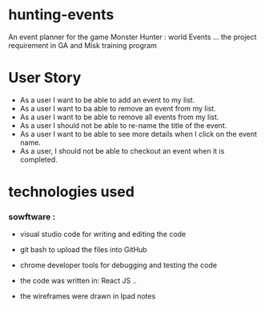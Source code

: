 # hunting-events
An event planner for the game Monster Hunter : world Events ... 
the project requirement in GA and Misk training program 

# User Story

- As a user I want to be able to add an event to my list.
- As a user I want to ba able to remove an event from my list. 
- As a user I want to be able to remove all events from my list. 
- As a user I should not be able to re-name the title of the event. 
- As a user I want to be able to see more details when I click on the event name.
- As a user, I should not be able to checkout an event when it is completed. 


# technologies used

### sowftware : 
* visual studio code  for writing and editing the code 
* git bash to upload the files into GitHub 
* chrome developer tools for debugging  and testing the code 

 * the code was written in: React JS .. 
* the wireframes were drawn in Ipad notes
